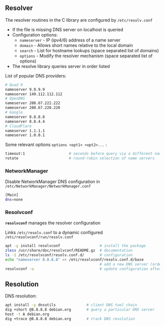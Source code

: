 ## Resolver

The resolver routines in the C library are configured by `/etc/resolv.conf`

* If the file is missing DNS server on localhost is queried
* Configuration options:
  - `nameserver` - IP (ipv4/6) address of a name server
  - `domain` - Allows short names relative to the local domain
  - `search` - List for hostname lookups (space separated list of domains)
  - `options` - Modify the resolver mechanism (space separated list of options)
* The resolve library queries server in order listed

List of popular DNS providers:

```bash
# Quad 9
nameserver 9.9.9.9
nameserver 149.112.112.112
# OpenDNS
nameserver 208.67.222.222
nameserver 208.67.220.220
# Google
nameserver 8.8.8.8
nameserver 8.8.4.4
# CloudFlare
nameserver 1.1.1.1
nameserver 1.0.0.1
```

Some relevant options `options <opt1> <opt2>...` :

```bash
timeout:1                    # seconds before query via a different name server
rotate                       # round-robin selection of name servers
```

### NetworkManager

Disable NetworkManager DNS configuration in `/etc/NetworkManager/NetworkManager.conf` 

```bash
[Main]
dns=none
```

### Resolvconf

**`resolvconf`** manages the resolver configuration

Links `/etc/resolv.conf` to a dynamic configured `/etc/resolvconf/run/resolv.conf`

```bash
apt -y install resolvconf                  # install the package
zless /usr/share/doc/resolvconf/README.gz  # documentation
ls -1 /etc/resolvconf/resolv.conf.d/       # configuration
echo "nameserver 8.8.8.8" >> /etc/resolvconf/resolv.conf.d/base
                                           # add a new DNS server (order matters)
resolvconf -u                              # update configuration after change
```

## Resolution

DNS resolution:

```bash
apt install -y dnsutils              # client DNS tool chain
dig +short @8.8.8.8 debian.org       # query a particular DNS server
host -t A debian.org 
dig +trace @8.8.8.8 debian.org       # track DNS resolution
```



